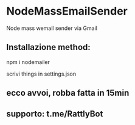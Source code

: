 # NodeMassEmailSender
Node mass wemail sender via Gmail

## Installazione method:

npm i nodemailer

scrivi things in settings.json

## ecco avvoi, robba fatta in 15min

## supporto: t.me/RattlyBot
